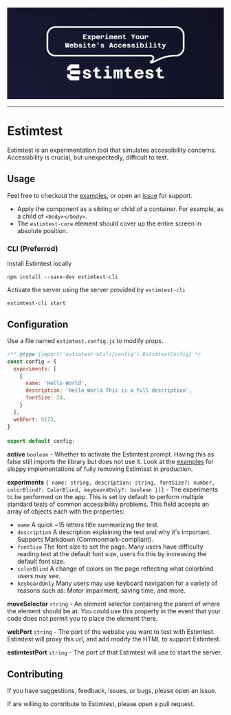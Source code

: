 ![Estimtest, experiment your website accessibility](/media/estimtest-banner.png)

---

# Estimtest
Estimtest is an experimentation tool that simulates accessibility concerns. Accessibility is crucial, but unexpectedly, difficult to test.

## Usage
Feel free to checkout the [examples](examples), or open an [issue](https://github.com/KyleSmith0905/estimtest/issues) for support.

- Apply the component as a sibling or child of a container. For example, as a child of `<body></body>`.
- The `estimtest-core` element should cover up the entire screen in absolute position.

### CLI (Preferred)
Install Estimtest locally
```
npm install --save-dev estimtest-cli
```
Activate the server using the server provided by `estimtest-cli`
```
estimtest-cli start
```

## Configuration
Use a file named `estimtest.config.js` to modify props.

```js
/** @type {import('estimtest-utils/config').EstimtestConfig} */
const config = {
  experiments: [
    {
      name: 'Hello World',
      description: 'Hello World This is a full description',
      fontSize: 24,
    }
  ],
  webPort: 5173,
}

export default config;
```

**active** `boolean` - Whether to activate the Estimtest prompt. Having this as false still imports the library but does not use it. Look at the [examples](examples) for sloppy implementations of fully removing Estimtest in production.

**experiments** `{
  name: string,
  description: string,
  fontSize?: number,
  colorBlind?: ColorBlind,
  keyboardOnly?: boolean
}[]` - The experiments to be performed on the app. This is set by default to perform multiple standard tests of common accessibility problems. This field accepts an array of objects each with the properties:
- `name` A quick ~15 letters title summarizing the test.
- `description` A description explaining the test and why it's important. Supports Markdown (Commonmark-compliant).
- `fontSize` The font size to set the page. Many users have difficulty reading text at the default font size, users fix this by increasing the default font size.
- `colorBlind` A change of colors on the page reflecting what colorblind users may see.
- `keyboardOnly` Many users may use keyboard navigation for a variety of reasons such as: Motor impairment, saving time, and more.

**moveSelector** `string` - An element selector containing the parent of where the element should be at. You could use this property in the event that your code does not permit you to place the element there.

**webPort** `string` - The port of the website you want to test with Estimtest. Estimtest will proxy this url, and add modify the HTML to support Estimtest.

**estimtestPort** `string` - The port of that Estimtest will use to start the server.

## Contributing
If you have suggestions, feedback, issues, or bugs, please open an issue.

If are willing to contribute to Estimtest, please open a pull request.